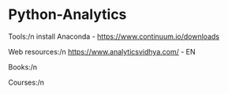 # Python-Analytics

Tools:/n
install Anaconda - https://www.continuum.io/downloads

Web resources:/n
https://www.analyticsvidhya.com/ - EN

Books:/n

Courses:/n
